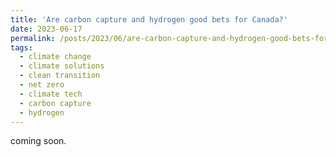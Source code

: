 ```yaml
---
title: 'Are carbon capture and hydrogen good bets for Canada?'
date: 2023-06-17
permalink: /posts/2023/06/are-carbon-capture-and-hydrogen-good-bets-for-canada
tags:
  - climate change 
  - climate solutions 
  - clean transition
  - net zero
  - climate tech 
  - carbon capture 
  - hydrogen  
---
```


coming soon. 